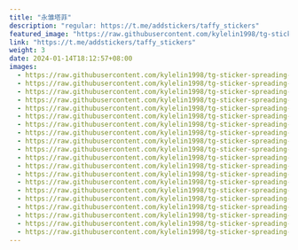 ```yaml
---
title: "永雏塔菲"
description: "regular: https://t.me/addstickers/taffy_stickers"
featured_image: "https://raw.githubusercontent.com/kylelin1998/tg-sticker-spreading-worldwide-images/main/img/eeed26a3-3590-4db4-99d2-bf4954077d4d.jpg"
link: "https://t.me/addstickers/taffy_stickers"
weight: 3
date: 2024-01-14T18:12:57+08:00
images:
  - https://raw.githubusercontent.com/kylelin1998/tg-sticker-spreading-worldwide-images/main/img/eeed26a3-3590-4db4-99d2-bf4954077d4d.jpg
  - https://raw.githubusercontent.com/kylelin1998/tg-sticker-spreading-worldwide-images/main/img/186f3190-ded0-43ce-8964-5beb86500440.jpg
  - https://raw.githubusercontent.com/kylelin1998/tg-sticker-spreading-worldwide-images/main/img/a9db7092-dbff-47c0-97eb-0f0bea03fdf8.jpg
  - https://raw.githubusercontent.com/kylelin1998/tg-sticker-spreading-worldwide-images/main/img/b35fee42-e17a-42b2-ae8d-391dec179610.jpg
  - https://raw.githubusercontent.com/kylelin1998/tg-sticker-spreading-worldwide-images/main/img/8f8818dd-44e8-45da-93a8-a0a7cbd9f218.jpg
  - https://raw.githubusercontent.com/kylelin1998/tg-sticker-spreading-worldwide-images/main/img/6f0a0638-0560-476c-8d1b-76cd65958e21.jpg
  - https://raw.githubusercontent.com/kylelin1998/tg-sticker-spreading-worldwide-images/main/img/83d71acc-506b-4119-ace2-e86bfb665535.jpg
  - https://raw.githubusercontent.com/kylelin1998/tg-sticker-spreading-worldwide-images/main/img/63fb2516-14d2-4970-8adb-0669a3d42bde.jpg
  - https://raw.githubusercontent.com/kylelin1998/tg-sticker-spreading-worldwide-images/main/img/0d29fc1c-11fc-4d28-98f4-1148401d7ea8.jpg
  - https://raw.githubusercontent.com/kylelin1998/tg-sticker-spreading-worldwide-images/main/img/5df5a746-09be-4588-9952-0e14379eee40.jpg
  - https://raw.githubusercontent.com/kylelin1998/tg-sticker-spreading-worldwide-images/main/img/ebdbfa23-4ce2-4fb0-b305-9cbaee895b6f.jpg
  - https://raw.githubusercontent.com/kylelin1998/tg-sticker-spreading-worldwide-images/main/img/09fec516-ee7f-41ec-a723-2046d6684a95.jpg
  - https://raw.githubusercontent.com/kylelin1998/tg-sticker-spreading-worldwide-images/main/img/3e7b9295-a927-4a0c-9c16-6e6d0a823342.jpg
  - https://raw.githubusercontent.com/kylelin1998/tg-sticker-spreading-worldwide-images/main/img/80162e11-be6d-4f5d-a7ca-60e7cf2009b1.jpg
  - https://raw.githubusercontent.com/kylelin1998/tg-sticker-spreading-worldwide-images/main/img/2bf2ae5a-a21c-4e17-b763-59701e80b6b5.jpg
  - https://raw.githubusercontent.com/kylelin1998/tg-sticker-spreading-worldwide-images/main/img/5cc66d91-7c62-4762-9114-ad4d7cd1e44c.jpg
  - https://raw.githubusercontent.com/kylelin1998/tg-sticker-spreading-worldwide-images/main/img/d9da9cc9-5f90-42ac-8dd3-c89441bce753.jpg
  - https://raw.githubusercontent.com/kylelin1998/tg-sticker-spreading-worldwide-images/main/img/63743170-98c1-4534-ab6a-80c36ece15e2.jpg
  - https://raw.githubusercontent.com/kylelin1998/tg-sticker-spreading-worldwide-images/main/img/3bd55b0f-804b-4f59-b5a7-5e4c58cebfba.jpg
  - https://raw.githubusercontent.com/kylelin1998/tg-sticker-spreading-worldwide-images/main/img/e0edb573-216d-4bfd-901b-63fca6f4c5c8.jpg
---
```

